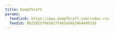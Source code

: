 ```yaml
---
title: Dampfkraft
params:
  feedlink: https://www.dampfkraft.com/index.rss
  feedid: 8b22815f9d1027f483ad4b2464499330
---
```

